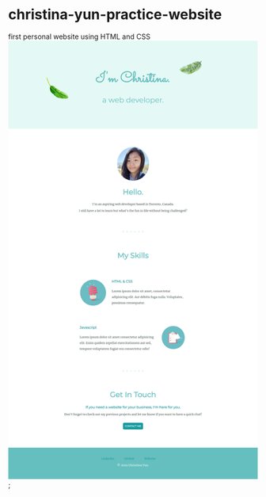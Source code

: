 # christina-yun-practice-website
first personal website using HTML and CSS
![Screenshot](./screenshot.png);
